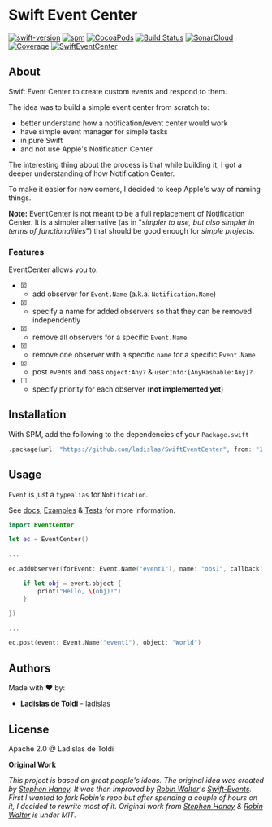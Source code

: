 # Swift Event Center

[![swift-version](https://img.shields.io/badge/Swift-4.2-orange.svg?style=flat)](swift.org)
[![spm](https://img.shields.io/badge/spm-v1.1.0-blue.svg)](https://github.com/apple/swift-package-manager)
[![CocoaPods](https://img.shields.io/cocoapods/v/SwiftEventCenter.svg)](https://cocoapods.org/pods/SwiftEventCenter)
[![Build Status](https://travis-ci.org/ladislas/SwiftEventCenter.svg)](https://travis-ci.org/ladislas/SwiftEventCenter)
[![SonarCloud](https://sonarcloud.io/api/project_badges/measure?project=ladislas_SwiftEventCenter&metric=alert_status)](https://sonarcloud.io/dashboard?id=ladislas_SwiftEventCenter)
[![Coverage](https://sonarcloud.io/api/project_badges/measure?project=ladislas_SwiftEventCenter&metric=coverage)](https://sonarcloud.io/dashboard?id=ladislas_SwiftEventCenter)
[![SwiftEventCenter](https://img.shields.io/badge/license-Apache--2.0-lightgrey.svg)](https://github.com/ladislas/SwiftEventCenter/blob/master/LICENSE)

## About

Swift Event Center to create custom events and respond to them.

The idea was to build a simple event center from scratch to:

- better understand how a notification/event center would work
- have simple event manager for simple tasks
- in pure Swift
- and not use Apple's Notification Center

The interesting thing about the process is that while building it, I got a deeper understanding of how Notification Center.

To make it easier for new comers, I decided to keep Apple's way of naming things.

**Note:** EventCenter is not meant to be a full replacement of Notification Center. It is a simpler alternative (as in "*simpler to use, but also simpler in terms of functionalities*") that should be good enough for *simple projects*.

### Features

EventCenter allows you to:

- [x] - add observer for `Event.Name` (a.k.a. `Notification.Name`)
- [x] - specify a name for added observers so that they can be removed independently
- [x] - remove all observers for a specific `Event.Name`
- [x] - remove one observer with a specific `name` for a specific `Event.Name`
- [x] - post events and pass `object:Any?` & `userInfo:[AnyHashable:Any]?` 
- [ ] - specify priority for each observer (**not implemented yet**)


## Installation

With SPM, add the following to the dependencies of your `Package.swift`

```swift
.package(url: "https://github.com/ladislas/SwiftEventCenter", from: "1.1.0")
```


## Usage

`Event` is just a `typealias` for `Notification`.

See [docs](./docs), [Examples](./Examples) & [Tests](./Tests) for more information.

```swift
import EventCenter

let ec = EventCenter()

...

ec.addObserver(forEvent: Event.Name("event1"), name: "obs1", callback: { event: Event in 

	if let obj = event.object {
		print("Hello, \(obj)!")	
	}

})

...

ec.post(event: Event.Name("event1"), object: "World")
```

## Authors

Made with ❤️ by:

- **Ladislas de Toldi** - [ladislas](https://github.com/ladislas)

## License

Apache 2.0 @ Ladislas de Toldi

**Original Work**

*This project is based on great people's ideas. The original idea was created by [Stephen Haney](https://github.com/StephenHaney/Swift-Custom-Events). It was then improved by [Robin Walter](https://github.com/robinwalterfit)'s [Swift-Events](https://github.com/robinwalterfit/Swift-Events). First I wanted to fork Robin's repo but after spending a couple of hours on it, I decided to rewrite most of it. Original work from [Stephen Haney](https://github.com/StephenHaney) & [Robin Walter](https://github.com/robinwalterfit) is under MIT.*
